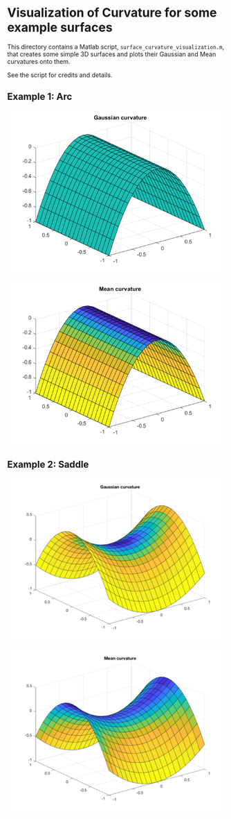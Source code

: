 # Visualization of Curvature for some example surfaces

This directory contains a Matlab script, `surface_curvature_visualization.m`, that creates some simple 3D surfaces and plots their Gaussian and Mean curvatures onto them.

See the script for credits and details.

## Example 1: Arc

![Gaussian curvature of a cylinder](./gaussian_curvature_for_arc.png?raw=true "Gaussian curvature of an arc.")

![Mean curvature of a cylinder](./mean_curvature_for_arc.png?raw=true "Mean curvature of an arc.")

## Example 2: Saddle

![Gaussian curvature of a saddle](./gaussian_curvature_for_saddle.png?raw=true "Gaussian curvature of a saddle.")

![Mean curvature of a saddle](./mean_curvature_for_saddle.png?raw=true "Mean curvature of a saddle.")
